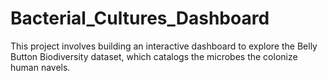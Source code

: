 # Bacterial_Cultures_Dashboard
This project involves building an interactive dashboard to explore the Belly Button Biodiversity dataset, which catalogs the microbes the colonize human navels.

